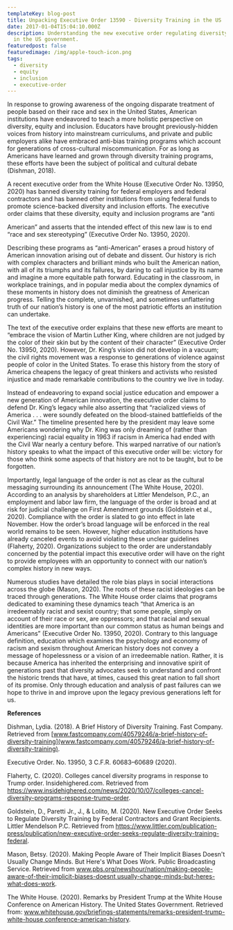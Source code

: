 ```yaml
---
templateKey: blog-post
title: Unpacking Executive Order 13590 - Diversity Training in the US
date: 2017-01-04T15:04:10.000Z
description: Understanding the new executive order regulating diversity training
  in the US government.
featuredpost: false
featuredimage: /img/apple-touch-icon.png
tags:
  - diversity
  - equity
  - inclusion
  - executive-order
---
```

In response to growing awareness of the ongoing disparate treatment of people based on their race and sex in the United States, American institutions have endeavored to teach a more holistic perspective on diversity, equity and inclusion. Educators have brought previously-hidden voices from history into mainstream curriculums, and private and public employers alike have embraced anti-bias training programs which account for generations of cross-cultural miscommunication. For as long as Americans have learned and grown through diversity training programs, these efforts have been the subject of political and cultural debate (Dishman, 2018).

A recent executive order from the White House (Executive Order No. 13950, 2020) has banned diversity training for federal employers and federal contractors and has banned other institutions from using federal funds to promote science-backed diversity and inclusion efforts. The executive order claims that these diversity, equity and inclusion programs are “anti

American” and asserts that the intended effect of this new law is to end “race and sex stereotyping” (Executive Order No. 13950, 2020).

Describing these programs as “anti-American” erases a proud history of American innovation arising out of debate and dissent. Our history is rich with complex characters and brilliant minds who built the American nation, with all of its triumphs and its failures, by daring to call injustice by its name and imagine a more equitable path forward. Educating in the classroom, in workplace trainings, and in popular media about the complex dynamics of these moments in history does not diminish the greatness of American progress. Telling the complete, unvarnished, and sometimes unflattering truth of our nation’s history is one of the most patriotic efforts an institution can undertake.

The text of the executive order explains that these new efforts are meant to “embrace the vision of Martin Luther King, where children are not judged by the color of their skin but by the content of their character” (Executive Order No. 13950, 2020). However, Dr. King’s vision did not develop in a vacuum; the civil rights movement was a response to generations of violence against people of color in the United States. To erase this history from the story of America cheapens the legacy of great thinkers and activists who resisted injustice and made remarkable contributions to the country we live in today.

Instead of endeavoring to expand social justice education and empower a new generation of American innovation, the executive order claims to defend Dr. King’s legacy while also asserting that “racialized views of America . . . were soundly defeated on the blood-stained battlefields of the Civil War.” The timeline presented here by the president may leave some Americans wondering why Dr. King was only dreaming of (rather than experiencing) racial equality in 1963 if racism in America had ended with the Civil War nearly a century before. This warped narrative of our nation’s history speaks to what the impact of this executive order will be: victory for those who think some aspects of that history are not to be taught, but to be forgotten.

Importantly, legal language of the order is not as clear as the cultural messaging surrounding its announcement (The White House, 2020). According to an analysis by shareholders at Littler Mendelson, P.C., an employment and labor law firm, the language of the order is broad and at risk for judicial challenge on First Amendment grounds (Goldstein et al., 2020). Compliance with the order is slated to go into effect in late November. How the order’s broad language will be enforced in the real world remains to be seen. However, higher education institutions have already canceled events to avoid violating these unclear guidelines (Flaherty, 2020). Organizations subject to the order are understandably concerned by the potential impact this executive order will have on the right to provide employees with an opportunity to connect with our nation’s complex history in new ways.

Numerous studies have detailed the role bias plays in social interactions across the globe (Mason, 2020). The roots of these racist ideologies can be traced through generations. The White House order claims that programs dedicated to examining these dynamics teach “that America is an irredeemably racist and sexist country; that some people, simply on account of their race or sex, are oppressors; and that racial and sexual identities are more important than our common status as human beings and Americans” (Executive Order No. 13950, 2020). Contrary to this language definition, education which examines the psychology and economy of racism and sexism throughout American history does not convey a message of hopelessness or a vision of an irredeemable nation. Rather, it is because America has inherited the enterprising and innovative spirit of generations past that diversity advocates seek to understand and confront the historic trends that have, at times, caused this great nation to fall short of its promise. Only through education and analysis of past failures can we hope to thrive in and improve upon the legacy previous generations left for us.

**References**

Dishman, Lydia. (2018). A Brief History of Diversity Training. Fast Company. Retrieved from [www.fastcompany.com/40579246/a-brief-history-of-diversity-training](www.fastcompany.com/40579246/a-brief-history-of-diversity-training).

Executive Order. No. 13950, 3 C.F.R. 60683–60689 (2020).

Flaherty, C. (2020). Colleges cancel diversity programs in response to Trump order. Insidehighered.com. Retrieved from <https://www.insidehighered.com/news/2020/10/07/colleges-cancel-diversity-programs-response-trump-order>.

Goldstein, D., Paretti Jr., J., & Lolito, M. (2020). New Executive Order Seeks to Regulate Diversity Training by Federal Contractors and Grant Recipients. Littler Mendelson P.C. Retrieved from <https://www.littler.com/publication-press/publication/new-executive-order-seeks-regulate-diversity-training-federal>. 

Mason, Betsy. (2020). Making People Aware of Their Implicit Biases Doesn't Usually Change Minds. But Here's What Does Work. Public Broadcasting Service. Retrieved from [www.pbs.org/newshour/nation/making-people-aware-of-their-implicit-biases-doesnt usually-change-minds-but-heres-what-does-work](<www.pbs.org/newshour/nation/making-people-aware-of-their-implicit-biases-doesnt usually-change-minds-but-heres-what-does-work>).

The White House. (2020). Remarks by President Trump at the White House Conference on American History. The United States Government. Retrieved from: [www.whitehouse.gov/briefings-statements/remarks-president-trump-white-house conference-american-history](<www.pbs.org/newshour/nation/making-people-aware-of-their-implicit-biases-doesnt usually-change-minds-but-heres-what-does-work>).